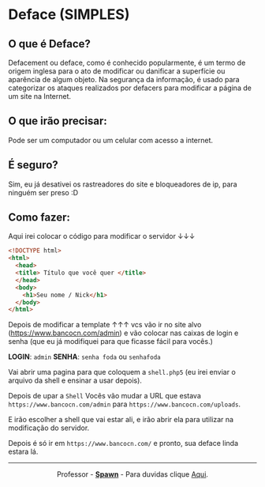# Deface (SIMPLES)

## O que é Deface?

Defacement ou deface, como é conhecido popularmente, é um termo de origem inglesa para o ato de modificar ou danificar a superfície ou aparência de algum objeto. Na segurança da informação, é usado para categorizar os ataques realizados por defacers para modificar a página de um site na Internet.

## O que irão precisar:

Pode ser um computador ou um celular com acesso a internet.

## É seguro?

Sim, eu já desativei os rastreadores do site e bloqueadores de ip, para ninguém ser preso :D

## Como fazer:

Aqui irei colocar o código para modificar o servidor ↓↓↓

```html
<!DOCTYPE html>
<html>
  <head>
  <title> Título que você quer </title>
  </head>
  <body>
    <h1>Seu nome / Nick</h1>
  </body>
</html>
```
Depois de modificar a template ↑↑↑ vcs vão ir no site alvo (<a>https://www.bancocn.com/admin</a>) e vão colocar nas caixas de login e senha (que eu já modifiquei para que ficasse fácil para vocês.)

**LOGIN**: `admin`
**SENHA**: `senha foda` ou `senhafoda`

Vai abrir uma pagina para que coloquem a `shell.php5` (eu irei enviar o arquivo da shell e ensinar a usar depois).

Depois de upar a `Shell` Vocês vão mudar a URL que estava `https://www.bancocn.com/admin` para `https://www.bancocn.com/uploads`.

E irão escolher a shell que vai estar ali, e irão abrir ela para utilizar na modificação do servidor.

Depois é só ir em `https://www.bancocn.com/` e pronto, sua deface linda estara lá.

---
<p align="center">
  Professor - <a href="https://github.com/SPAWN-cloud"><b>Spawn</b></a> - Para duvidas clique <a href="https://wa.me/5551982593521">Aqui</a>.
</p>